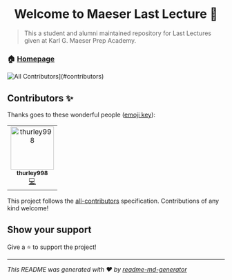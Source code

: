 <h1 align="center">Welcome to Maeser Last Lecture 👋</h1>
<p>
</p>

> This a student and alumni maintained repository for Last Lectures given at Karl G. Maeser Prep Academy.

### 🏠 [Homepage](maeserlastlectures.com)

![All Contributors](https://img.shields.io/badge/all_contributors-1-orange.svg?style=flat-square)](#contributors)
## Contributors ✨

Thanks goes to these wonderful people ([emoji key](https://allcontributors.org/docs/en/emoji-key)):

<!-- ALL-CONTRIBUTORS-LIST:START - Do not remove or modify this section -->
<!-- prettier-ignore -->
<table>
<tr>
<td align="center"><a href="https://github.com/thurley998"><img src="https://avatars2.githubusercontent.com/u/46353958?v=4" width="100px;" alt="thurley998"/><br /><sub><b>thurley998</b></sub></a><br /><a href="https://github.com/comprowinter/LastLecture/commits?author=thurley998" title="Code">💻</a></td>
</tr>
</table>

<!-- ALL-CONTRIBUTORS-LIST:END -->

This project follows the [all-contributors](https://github.com/all-contributors/all-contributors) specification. Contributions of any kind welcome!

## Show your support

Give a ⭐️ to support the project!

***
_This README was generated with ❤️ by [readme-md-generator](https://github.com/kefranabg/readme-md-generator)_
